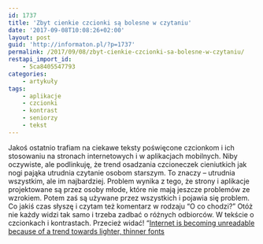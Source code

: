 ```yaml
---
id: 1737
title: 'Zbyt cienkie czcionki są bolesne w czytaniu'
date: '2017-09-08T10:08:26+02:00'
layout: post
guid: 'http://informaton.pl/?p=1737'
permalink: /2017/09/08/zbyt-cienkie-czcionki-sa-bolesne-w-czytaniu/
restapi_import_id:
    - 5ca8405547793
categories:
    - artykuły
tags:
    - aplikacje
    - czcionki
    - kontrast
    - seniorzy
    - tekst
---
```


Jakoś ostatnio trafiam na ciekawe teksty poświęcone czcionkom i ich stosowaniu na stronach internetowych i w aplikacjach mobilnych. Niby oczywiste, ale podlinkuję, że trend osadzania czcioneczek cieniutkich jak nogi pająka utrudnia czytanie osobom starszym. To znaczy – utrudnia wszystkim, ale im najbardziej. Problem wynika z tego, że strony i aplikacje projektowane są przez osoby młode, które nie mają jeszcze problemów ze wzrokiem. Potem zaś są używane przez wszystkich i pojawia się problem. Co jakiś czas słyszę i czytam też komentarz w rodzaju “O co chodzi?” Otóż nie każdy widzi tak samo i trzeba zadbać o różnych odbiorców. W tekście o czcionkach i kontrastach. Przecież widać! “[Internet is becoming unreadable because of a trend towards lighter, thinner fonts](http://www.telegraph.co.uk/science/2016/10/23/internet-is-becoming-unreadable-because-of-a-trend-towards-light/)
